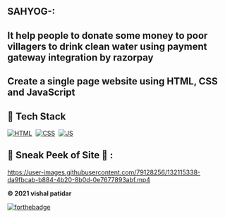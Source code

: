 
## SAHYOG-:  
## It help people to donate some money to poor villagers to drink clean water using payment gateway integration by razorpay

## Create a single page website using HTML, CSS and JavaScript


## 📌 Tech Stack
[![HTML](https://img.shields.io/badge/html5%20-%23E34F26.svg?&style=for-the-badge&logo=html5&logoColor=white)](https://github.com/jigar-sable/LGMVIP-WebDev/search?l=html)&nbsp;
[![CSS](https://img.shields.io/badge/css3%20-%231572B6.svg?&style=for-the-badge&logo=css3&logoColor=white)](https://github.com/jigar-sable/LGMVIP-WebDev/search?l=css)&nbsp;
[![JS](https://img.shields.io/badge/javascript%20-%23323330.svg?&style=for-the-badge&logo=javascript&logoColor=%23F7DF1E)](https://github.com/jigar-sable/LGMVIP-WebDev/search?l=javascript)

## 📌 Sneak Peek of Site 🙈 :



https://user-images.githubusercontent.com/79128256/132115338-da9fbcab-b884-4b20-8b0d-0e7677893abf.mp4



**© 2021 vishal patidar**

[![forthebadge](https://forthebadge.com/images/badges/built-with-love.svg)](https://forthebadge.com)
